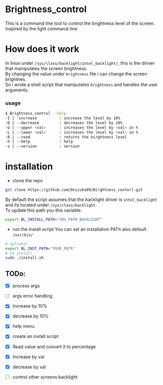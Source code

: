 # Brightness_control  
This is a command line tool to control the brightness level of the screen. 
inspired by the light command-line
# How does it work 
In linux under `/sys/class/backlight/intel_backlight/`, this is the diriver that manipulates the screen brightness.<br> 
By changing the value under `brightness` file i can change the screen brightnes.<br> 
So i wrote a shell script that manipulates `brightness` and handles the user arguments.
### usage 
```bash 
$ Brightness_control --help
-I | -increase          : increase the level by 10% 
-D | --decrease         : decreases the level by 10% 
-U | --upper <val>      : increases the level by <val> in % 
-L | --lower <val>      : increases the level by <val> in %
-R | --read             : returns the birghtness level 
-h | --help             : help 
-v | --version          : version 
```

# installation 
- clone the repo 
```bash 
git clone https://github.com/Onizuka09/Birghtness_contorl.git 
```

By default the script assumes that the backlight driver is `intel_backlight` and its located under `/sys/class/backlight`.<br> 
To update this path you this variable: 
```bash 
export BL_INSTALL_PATH="YOU_PATH_BACKLIGHT"
```
- run the install script 
You can set an installation PATh also default `/usr/bin/`
```bash 
# optional 
export BL_INST_PATH="YOUR_PATh"
# to install 
sudo ./install.sh 
```

## TODo:

-[x] process args<br>
-[ ] args error handling
-[x] Increase by 10%  
-[x] decrease by 10%  
-[x] help menu  
-[x] create an install script<br>
-[x] Read value and convert it to percentage  
-[x] Increase by val  
-[x] decrease by val<br>
-[ ] control other screens backlight 

